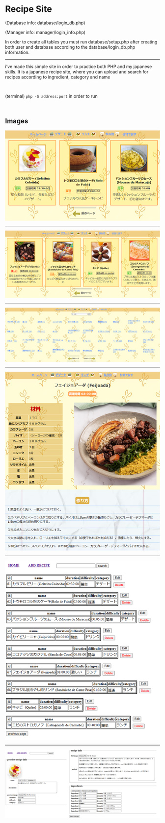 <h1>Recipe Site</h1>
<p>(Database info: database/login_db.php)</p>
<p>(Manager info: manager/login_info.php)</p>
<p>In order to create all tables you must run database/setup.php after creating both user and database according to the database/login_db.php information.</p>
<hr>
<p>i've made this simple site in order to practice both PHP and my japanese skills. It is a japanese recipe site, where you can upload and search for recipes according to ingredient, category and name</p>
<br>
<p>(terminal) <code>php -S address:port</code> in order to run</p>
<br>
<h2>Images</h2>

![sweets_query](readme_images/sweets_query.png)
<hr>

![lunch_querry](readme_images/lunch_querry.png)
<hr>

![ing_query](readme_images/ing_query.png)
<hr>

![feijoada](readme_images/feijoada.png)
<hr>

![manager](readme_images/manager.png)
<hr>

![edit_manager](readme_images/edit_manager.png)
